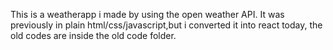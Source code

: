 This is a weatherapp i made by using the open weather API. It was previously in plain html/css/javascript,but i converted it into react today, the old codes are inside the old code folder.
